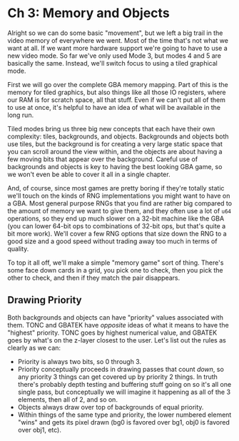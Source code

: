 # Ch 3: Memory and Objects

Alright so we can do some basic "movement", but we left a big trail in the video
memory of everywhere we went. Most of the time that's not what we want at all.
If we want more hardware support we're going to have to use a new video mode. So
far we've only used Mode 3, but modes 4 and 5 are basically the same. Instead,
we'll switch focus to using a tiled graphical mode.

First we will go over the complete GBA memory mapping. Part of this is the
memory for tiled graphics, but also things like all those IO registers, where
our RAM is for scratch space, all that stuff. Even if we can't put all of them
to use at once, it's helpful to have an idea of what will be available in the
long run.

Tiled modes bring us three big new concepts that each have their own complexity:
tiles, backgrounds, and objects. Backgrounds and objects both use tiles, but the
background is for creating a very large static space that you can scroll around
the view within, and the objects are about having a few moving bits that appear
over the background. Careful use of backgrounds and objects is key to having the
best looking GBA game, so we won't even be able to cover it all in a single
chapter.

And, of course, since most games are pretty boring if they're totally static
we'll touch on the kinds of RNG implementations you might want to have on a GBA.
Most general purpose RNGs that you find are rather big compared to the amount of
memory we want to give them, and they often use a lot of `u64` operations, so
they end up much slower on a 32-bit machine like the GBA (you can lower 64-bit
ops to combinations of 32-bit ops, but that's quite a bit more work). We'll
cover a few RNG options that size down the RNG to a good size and a good speed
without trading away too much in terms of quality.

To top it all off, we'll make a simple "memory game" sort of thing. There's some
face down cards in a grid, you pick one to check, then you pick the other to
check, and then if they match the pair disappears.

## Drawing Priority

Both backgrounds and objects can have "priority" values associated with them.
TONC and GBATEK have _opposite_ ideas of what it means to have the "highest"
priority. TONC goes by highest numerical value, and GBATEK goes by what's on the
z-layer closest to the user. Let's list out the rules as clearly as we can:

* Priority is always two bits, so 0 through 3.
* Priority conceptually proceeds in drawing passes that count _down_, so any
  priority 3 things can get covered up by priority 2 things. In truth there's
  probably depth testing and buffering stuff going on so it's all one single
  pass, but conceptually we will imagine it happening as all of the 3 elements,
  then all of 2, and so on.
* Objects always draw over top of backgrounds of equal priority.
* Within things of the same type and priority, the lower numbered element "wins"
  and gets its pixel drawn (bg0 is favored over bg1, obj0 is favored over obj1,
  etc).
